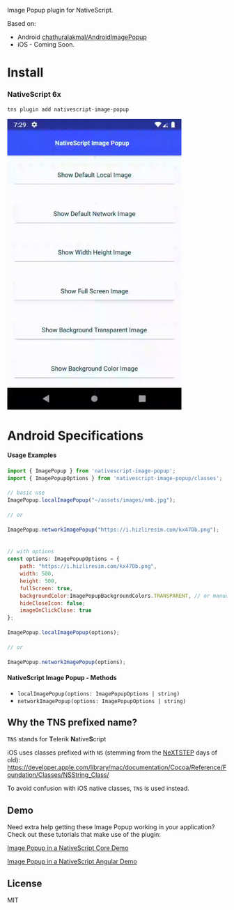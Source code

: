 Image Popup plugin for NativeScript.

Based on:

- Android [chathuralakmal/AndroidImagePopup](https://github.com/chathuralakmal/AndroidImagePopup)
- iOS - Coming Soon.

# Install

### NativeScript 6x

```bash
tns plugin add nativescript-image-popup
```

<img src="android_example.gif" width="400">





# Android Specifications

#### Usage Examples


```js
import { ImagePopup } from 'nativescript-image-popup';
import { ImagePopupOptions } from 'nativescript-image-popup/classes';

// basic use
ImagePopup.localImagePopup("~/assets/images/nmb.jpg");

// or

ImagePopup.networkImagePopup("https://i.hizliresim.com/kx47Db.png");


// with options
const options: ImagePopupOptions = {
    path: "https://i.hizliresim.com/kx47Db.png",
    width: 500,
    height: 500,
    fullScreen: true,
    backgroundColor:ImagePopupBackgroundColors.TRANSPARENT, // or manuel color ( red, blue #ffd200)
    hideCloseIcon: false;
    imageOnClickClose: true
};

ImagePopup.localImagePopup(options);

// or 

ImagePopup.networkImagePopup(options);

```

#### NativeScript Image Popup - Methods

- `localImagePopup(options: ImagePopupOptions | string)`
- `networkImagePopup(options: ImagePopupOptions | string)`



## Why the TNS prefixed name?

`TNS` stands for **T**elerik **N**ative**S**cript

iOS uses classes prefixed with `NS` (stemming from the [NeXTSTEP](https://en.wikipedia.org/wiki/NeXTSTEP) days of old):
https://developer.apple.com/library/mac/documentation/Cocoa/Reference/Foundation/Classes/NSString_Class/

To avoid confusion with iOS native classes, `TNS` is used instead.

## Demo

Need extra help getting these Image Popup working in your application? Check out these tutorials that make use of the plugin:

[Image Popup in a NativeScript Core Demo](https://github.com/NazimMertBilgi/nativescript-image-popup/blob/master/demo/app/home/home-page.ts)

[Image Popup in a NativeScript Angular Demo](https://github.com/NazimMertBilgi/nativescript-image-popup/blob/master/demo-angular/src/app/home/home.component.ts)

## License

MIT